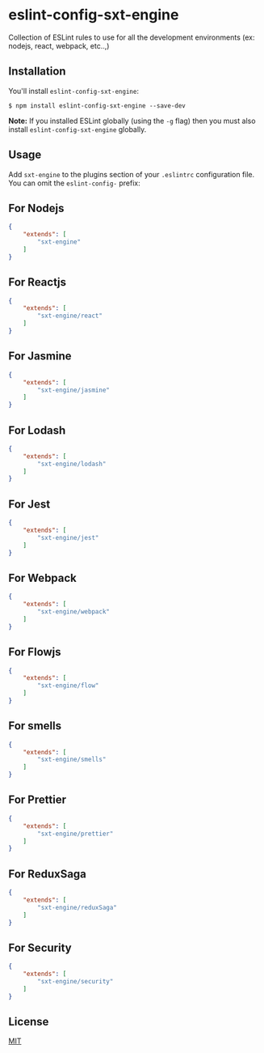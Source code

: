 # eslint-config-sxt-engine
Collection of ESLint rules to use for all the development environments (ex: nodejs, react, webpack, etc..,)

## Installation

You'll install `eslint-config-sxt-engine`:

```
$ npm install eslint-config-sxt-engine --save-dev
```

**Note:** If you installed ESLint globally (using the `-g` flag) then you must also install `eslint-config-sxt-engine` globally.

## Usage

Add `sxt-engine` to the plugins section of your `.eslintrc` configuration file. You can omit the `eslint-config-` prefix:

## For Nodejs

```json
{
    "extends": [
        "sxt-engine"
    ]
}
```

## For Reactjs

```json
{
    "extends": [
        "sxt-engine/react"
    ]
}
```

## For Jasmine

```json
{
    "extends": [
        "sxt-engine/jasmine"
    ]
}
```


## For Lodash 

```json
{
    "extends": [
        "sxt-engine/lodash"
    ]
}
```

## For Jest 

```json
{
    "extends": [
        "sxt-engine/jest"
    ]
}
```

## For Webpack 

```json
{
    "extends": [
        "sxt-engine/webpack"
    ]
}
```

## For Flowjs 

```json
{
    "extends": [
        "sxt-engine/flow"
    ]
}
```

## For smells 

```json
{
    "extends": [
        "sxt-engine/smells"
    ]
}
```

## For Prettier 

```json
{
    "extends": [
        "sxt-engine/prettier"
    ]
}
```

## For ReduxSaga 

```json
{
    "extends": [
        "sxt-engine/reduxSaga"
    ]
}
```

## For Security 

```json
{
    "extends": [
        "sxt-engine/security"
    ]
}
```

## License

[MIT](http://www.opensource.org/licenses/mit-license.php)